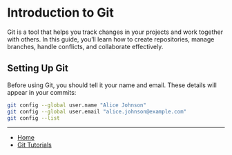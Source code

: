 # Introduction to Git

Git is a tool that helps you track changes in your projects and work together with others. In this guide, you’ll learn how to create repositories, manage branches, handle conflicts, and collaborate effectively.

## Setting Up Git

Before using Git, you should tell it your name and email. These details will appear in your commits:

```bash
git config --global user.name "Alice Johnson"
git config --global user.email "alice.johnson@example.com"
git config --list
```

---

- [Home](./../../README.md)
- [Git Tutorials](./../tutorials.md)

